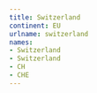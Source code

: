 ```yaml
---
title: Switzerland
continent: EU
urlname: switzerland
names:
- Switzerland
- Switzerland
- CH
- CHE
---
```


